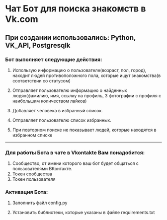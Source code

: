 # Чат Бот для поиска знакомств в Vk.com
## При создании использовались: Python, VK_API, Postgresqlk
### Бот выполняет следующие действия:
1. Использую информацию о пользователе(возраст, пол, город), находит людей противоположного пола, которые ищут знакомства(в соответствии со статусом)

2. Отправляет пользователю информацию о найденных людях(фамилию, имя, ссылку на профиль, 3 фотографии с профиля с наибольшим количеством лайков)

3. Добавляет человека в избранный список.

4. Отправляет пользователю список избранных.

5. При повторном поиске не показывает людей, которые находятся в избранном списке

--------
### Для работы Бота в чате в Vkontakte Вам понадобится:
1. Сообщество, от имени которого ваш бот будет общаться с пользователями ВКонтакте. 
2. Токен сообщества 
3. Токен пользователя


### Активация Бота:

1. Заполнить файл config.py

2. Установить библиотеки, которые указаны в файле requirements.txt
